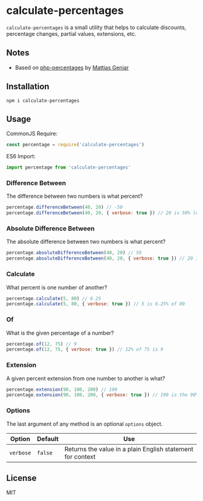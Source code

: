 # calculate-percentages

`calculate-percentages` is a small utility that helps to calculate discounts, percentage changes, partial values, extensions, etc.

## Notes

- Based on [php-percentages](https://github.com/mattiasgeniar/php-percentages) by [Mattias Geniar](https://github.com/mattiasgeniar)

## Installation

```
npm i calculate-percentages
```

## Usage

CommonJS Require:

```js
const percentage = require('calculate-percentages')
```

ES6 Import:

```js
import percentage from 'calculate-percentages'
```

### Difference Between

The difference between two numbers is what percent?

```js
percentage.differenceBetween(40, 20) // -50
percentage.differenceBetween(40, 20, { verbose: true }) // 20 is 50% less than 40
```

### Absolute Difference Between

The absolute difference between two numbers is what percent?

```js
percentage.absoluteDifferenceBetween(40, 20) // 50
percentage.absoluteDifferenceBetween(40, 20, { verbose: true }) // 20 is 50% less than 40
```

### Calculate

What percent is one number of another?

```js
percentage.calculate(5, 80) // 6.25
percentage.calculate(5, 80, { verbose: true }) // 5 is 6.25% of 80
```

### Of

What is the given percentage of a number?

```js
percentage.of(12, 75) // 9
percentage.of(12, 75, { verbose: true }) // 12% of 75 is 9
```

### Extension

A given percent extension from one number to another is what?

```js
percentage.extension(90, 100, 200) // 190
percentage.extension(90, 100, 200, { verbose: true }) // 190 is the 90% extension from 100 to 200
```

### Options

The last argument of any method is an optional `options` object.

| Option    | Default | Use                                                        |
| --------- | ------- | ---------------------------------------------------------- |
| `verbose` | `false` | Returns the value in a plain English statement for context |

## License

MIT
